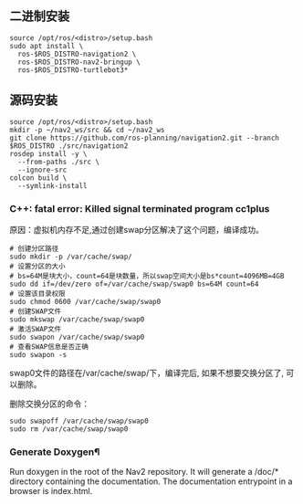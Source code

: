 ## 二进制安装
```
source /opt/ros/<distro>/setup.bash
sudo apt install \
  ros-$ROS_DISTRO-navigation2 \
  ros-$ROS_DISTRO-nav2-bringup \
  ros-$ROS_DISTRO-turtlebot3*

```

## 源码安装

```
source /opt/ros/<distro>/setup.bash
mkdir -p ~/nav2_ws/src && cd ~/nav2_ws
git clone https://github.com/ros-planning/navigation2.git --branch $ROS_DISTRO ./src/navigation2
rosdep install -y \
  --from-paths ./src \
  --ignore-src
colcon build \
  --symlink-install
```

### C++: fatal error: Killed signal terminated program cc1plus

原因：虚拟机内存不足,通过创建swap分区解决了这个问题，编译成功。
```
# 创建分区路径
sudo mkdir -p /var/cache/swap/
# 设置分区的大小
# bs=64M是块大小，count=64是块数量，所以swap空间大小是bs*count=4096MB=4GB
sudo dd if=/dev/zero of=/var/cache/swap/swap0 bs=64M count=64
# 设置该目录权限
sudo chmod 0600 /var/cache/swap/swap0
# 创建SWAP文件
sudo mkswap /var/cache/swap/swap0
# 激活SWAP文件
sudo swapon /var/cache/swap/swap0
# 查看SWAP信息是否正确
sudo swapon -s
```
swap0文件的路径在/var/cache/swap/下，编译完后, 如果不想要交换分区了, 可以删除。

删除交换分区的命令：
```
sudo swapoff /var/cache/swap/swap0
sudo rm /var/cache/swap/swap0
```

### Generate Doxygen¶
Run doxygen in the root of the Nav2 repository. It will generate a /doc/* directory containing the documentation. The documentation entrypoint in a browser is index.html.